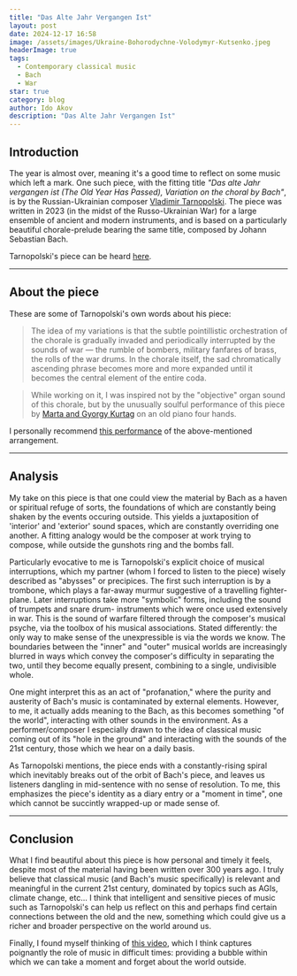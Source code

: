 ```yaml
---
title: "Das Alte Jahr Vergangen Ist"
layout: post
date: 2024-12-17 16:58
image: /assets/images/Ukraine-Bohorodychne-Volodymyr-Kutsenko.jpeg
headerImage: true
tags:
  - Contemporary classical music
  - Bach
  - War
star: true
category: blog
author: Ido Akov
description: "Das Alte Jahr Vergangen Ist"
---
```


## Introduction 

The year is almost over, meaning it's a good time to reflect on some music which left a mark.
One such piece, with the fitting title *"Das alte Jahr vergangen ist (The Old Year Has Passed), Variation on the choral by Bach"*, is by the Russian-Ukrainian composer [Vladimir Tarnopolski](https://tarnopolski.ru//). The piece was written in 2023 (in the midst of the Russo-Ukrainian War) for a large ensemble of ancient and modern instruments, and is based on a particularly beautiful chorale-prelude bearing the same title, composed by Johann Sebastian Bach.

Tarnopolski's piece can be heard [here](https://www.youtube.com/watch?v=DY8ccpzK11E).

---

## About the piece

These are some of Tarnopolski's own words about his piece:


> The idea of my variations is that the subtle pointillistic orchestration of the chorale is gradually invaded and periodically interrupted by the sounds of war — the rumble of bombers, military fanfares of brass, the rolls of the 
> war drums. In the chorale itself, the sad chromatically ascending phrase becomes more and more expanded until it becomes the central element of the entire coda.

> While working on it, I was inspired not by the "objective" organ sound of this chorale, but by the unusually soulful performance of this piece by [Marta and Gyorgy Kurtag](https://www.youtube.com/watch?v=Z8lTh58jhA8&t=15s) on an 
> old piano four hands.


I personally recommend [this performance](https://www.youtube.com/watch?v=3qepLsSMGsU) of the above-mentioned arrangement.

---

## Analysis

My take on this piece is that one could view the material by Bach as a haven or spiritual refuge of sorts, the foundations of which are constantly being shaken by the events occuring outside. This yields a juxtaposition of 'interior' and 'exterior' sound spaces, which are constantly overriding one another. A fitting analogy would be the composer at work trying to compose, while outside the gunshots ring and the bombs fall. 

Particularly evocative to me is Tarnopolski's explicit choice of musical interruptions, which my partner (whom I forced to listen to the piece) wisely described as "abysses" or precipices. The first such interruption is by a trombone, which plays a far-away murmur suggestive of a travelling fighter-plane. Later interruptions take more "symbolic" forms, including the sound of trumpets and snare drum- instruments which were once used extensively in war. This is the sound of warfare filtered through the composer's musical psyche, via the toolbox of his musical associations. Stated differently: the only way to make sense of the unexpressible is via the words we know. The boundaries between the "inner" and "outer" musical worlds are increasingly blurred in ways which convey the composer's difficulty in separating the two, until they become equally present, combining to a single, undivisible whole. 

One might interpret this as an act of "profanation," where the purity and austerity of Bach's music is contaminated by external elements. However, to me, it actually adds meaning to the Bach, as this becomes something "of the world", interacting with other sounds in the environment. As a performer/composer I especially drawn to the idea of classical music coming out of its "hole in the ground" and interacting with the sounds of the 21st century, those which we hear on a daily basis.

As Tarnopolski mentions, the piece ends with a constantly-rising spiral which inevitably breaks out of the orbit of Bach's piece, and leaves us listeners dangling in mid-sentence with no sense of resolution. To me, this emphasizes the piece's identity as a diary entry or a "moment in time", one which cannot be succintly wrapped-up or made sense of. 

---
## Conclusion

What I find beautiful about this piece is how personal and timely it feels, despite most of the material having been written over 300 years ago. I truly believe that classical music (and Bach's music specifically) is relevant and meaningful in the current 21st century, dominated by topics such as AGIs, climate change, etc... I think that intelligent and sensitive pieces of music such as Tarnopolski's can help us reflect on this and perhaps find certain connections between the old and the new, something which could give us a richer and broader perspective on the world around us.

Finally, I found myself thinking of [this video](https://www.youtube.com/watch?v=DDUdK5SYa7w), which I think captures poignantly the role of music in difficult times: providing a bubble within which we can take a moment and forget about the world outside.

